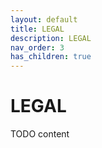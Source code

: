 ```yaml
---
layout: default
title: LEGAL
description: LEGAL
nav_order: 3
has_children: true
---
```


# LEGAL

TODO content